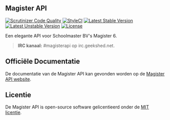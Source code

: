 ## Magister API
[![Scrutinizer Code Quality](https://scrutinizer-ci.com/g/Stanvk/Magister/badges/quality-score.png?b=master)](https://scrutinizer-ci.com/g/Stanvk/Magister/?branch=master)
[![StyleCI](https://styleci.io/repos/29094110/shield)](https://styleci.io/repos/29094110)
[![Latest Stable Version](https://poser.pugx.org/stanvk/magister/v/stable.svg)](https://packagist.org/packages/stanvk/magister)
[![Latest Unstable Version](https://poser.pugx.org/stanvk/magister/v/unstable.svg)](https://packagist.org/packages/stanvk/magister)
[![License](https://poser.pugx.org/stanvk/magister/license.svg)](https://packagist.org/packages/stanvk/magister)

Een elegante API voor Schoolmaster BV's Magister 6.

> **IRC kanaal:** #magisterapi op irc.geekshed.net.

## Officiële Documentatie

De documentatie van de Magister API kan gevonden worden op de [Magister API website](http://www.magister-api.nl).

## Licentie

De Magister API is open-source software gelicentieerd onder de [MIT licentie](http://opensource.org/licenses/MIT).

